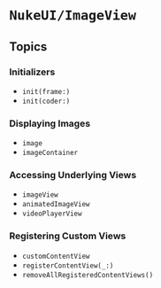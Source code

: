 # ``NukeUI/ImageView``

## Topics

### Initializers

- ``init(frame:)``
- ``init(coder:)``

### Displaying Images

- ``image``
- ``imageContainer``

### Accessing Underlying Views

- ``imageView``
- ``animatedImageView``
- ``videoPlayerView``

### Registering Custom Views

- ``customContentView``
- ``registerContentView(_:)``
- ``removeAllRegisteredContentViews()``
